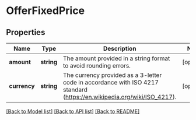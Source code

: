 # OfferFixedPrice

## Properties
Name | Type | Description | Notes
------------ | ------------- | ------------- | -------------
**amount** | **string** | The amount provided in a string format to avoid rounding errors. | [optional] 
**currency** | **string** | The currency provided as a 3-letter code in accordance with ISO 4217 standard (https://en.wikipedia.org/wiki/ISO_4217). | [optional] 

[[Back to Model list]](../../README.md#documentation-for-models) [[Back to API list]](../../README.md#documentation-for-api-endpoints) [[Back to README]](../../README.md)

